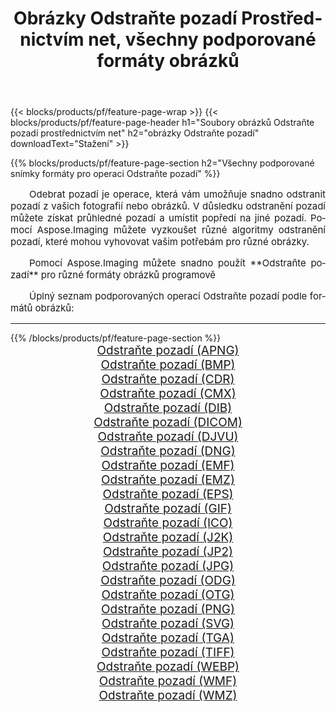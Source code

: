 ﻿---
title: Obrázky Odstraňte pozadí Prostřednictvím net, všechny podporované formáty obrázků 
weight: 3920
url: /cs/net/remove-background 
lang: cs
langdirlevel: 2
locales: zh-hans,ja,it,ru,de,es,fr,nl,id,lt,pl,pt,vi,tr,ko,zh-hant,ar,hi,th,sv,cs,uk,he
description: Pomocí Aspose.Imaging můžete snadno Odstraňte pozadí obrázky přes net
---

{{< blocks/products/pf/feature-page-wrap >}}
{{< blocks/products/pf/feature-page-header h1="Soubory obrázků Odstraňte pozadí prostřednictvím net" h2="obrázky Odstraňte pozadí" downloadText="Stažení" >}}


{{% blocks/products/pf/feature-page-section  h2="Všechny podporované snímky formáty pro operaci Odstraňte pozadí" %}}
<p align="justify" style="text-indent:2em;font-size:15px;">
Odebrat pozadí je operace, která vám umožňuje snadno odstranit pozadí z vašich fotografií nebo obrázků. V důsledku odstranění pozadí můžete získat průhledné pozadí a umístit popředí na jiné pozadí. Pomocí Aspose.Imaging můžete vyzkoušet různé algoritmy odstranění pozadí, které mohou vyhovovat vašim potřebám pro různé obrázky.
</p>
<p align="justify" style="text-indent:2em;font-size:15px;">
Pomocí Aspose.Imaging můžete snadno použít **Odstraňte pozadí** pro různé formáty obrázků programově
</p>
<p align="justify" style="text-indent:2em;font-size:15px;">
Úplný seznam podporovaných operací Odstraňte pozadí podle formátů obrázků:
</p>
<hr/>
{{% /blocks/products/pf/feature-page-section %}}
<div class="container-fluid productfamilypage bg-gray">
    <div class="convertypes bg-gray agp-content section">
        <div class="container">
		<div class="row other-converters" style="gap: 10px;font-size: 19px;text-align:center;">
		    <div class='col-md-2 other-converter remove-lp remove-rp'><a href="/imaging/cs/net/remove-background/apng" style="padding:15px;">Odstraňte pozadí (APNG)</a></div><div class='col-md-2 other-converter remove-lp remove-rp'><a href="/imaging/cs/net/remove-background/bmp" style="padding:15px;">Odstraňte pozadí (BMP)</a></div><div class='col-md-2 other-converter remove-lp remove-rp'><a href="/imaging/cs/net/remove-background/cdr" style="padding:15px;">Odstraňte pozadí (CDR)</a></div><div class='col-md-2 other-converter remove-lp remove-rp'><a href="/imaging/cs/net/remove-background/cmx" style="padding:15px;">Odstraňte pozadí (CMX)</a></div><div class='col-md-2 other-converter remove-lp remove-rp'><a href="/imaging/cs/net/remove-background/dib" style="padding:15px;">Odstraňte pozadí (DIB)</a></div><div class='col-md-2 other-converter remove-lp remove-rp'><a href="/imaging/cs/net/remove-background/dicom" style="padding:15px;">Odstraňte pozadí (DICOM)</a></div><div class='col-md-2 other-converter remove-lp remove-rp'><a href="/imaging/cs/net/remove-background/djvu" style="padding:15px;">Odstraňte pozadí (DJVU)</a></div><div class='col-md-2 other-converter remove-lp remove-rp'><a href="/imaging/cs/net/remove-background/dng" style="padding:15px;">Odstraňte pozadí (DNG)</a></div><div class='col-md-2 other-converter remove-lp remove-rp'><a href="/imaging/cs/net/remove-background/emf" style="padding:15px;">Odstraňte pozadí (EMF)</a></div><div class='col-md-2 other-converter remove-lp remove-rp'><a href="/imaging/cs/net/remove-background/emz" style="padding:15px;">Odstraňte pozadí (EMZ)</a></div><div class='col-md-2 other-converter remove-lp remove-rp'><a href="/imaging/cs/net/remove-background/eps" style="padding:15px;">Odstraňte pozadí (EPS)</a></div><div class='col-md-2 other-converter remove-lp remove-rp'><a href="/imaging/cs/net/remove-background/gif" style="padding:15px;">Odstraňte pozadí (GIF)</a></div><div class='col-md-2 other-converter remove-lp remove-rp'><a href="/imaging/cs/net/remove-background/ico" style="padding:15px;">Odstraňte pozadí (ICO)</a></div><div class='col-md-2 other-converter remove-lp remove-rp'><a href="/imaging/cs/net/remove-background/j2k" style="padding:15px;">Odstraňte pozadí (J2K)</a></div><div class='col-md-2 other-converter remove-lp remove-rp'><a href="/imaging/cs/net/remove-background/jp2" style="padding:15px;">Odstraňte pozadí (JP2)</a></div><div class='col-md-2 other-converter remove-lp remove-rp'><a href="/imaging/cs/net/remove-background/jpg" style="padding:15px;">Odstraňte pozadí (JPG)</a></div><div class='col-md-2 other-converter remove-lp remove-rp'><a href="/imaging/cs/net/remove-background/odg" style="padding:15px;">Odstraňte pozadí (ODG)</a></div><div class='col-md-2 other-converter remove-lp remove-rp'><a href="/imaging/cs/net/remove-background/otg" style="padding:15px;">Odstraňte pozadí (OTG)</a></div><div class='col-md-2 other-converter remove-lp remove-rp'><a href="/imaging/cs/net/remove-background/png" style="padding:15px;">Odstraňte pozadí (PNG)</a></div><div class='col-md-2 other-converter remove-lp remove-rp'><a href="/imaging/cs/net/remove-background/svg" style="padding:15px;">Odstraňte pozadí (SVG)</a></div><div class='col-md-2 other-converter remove-lp remove-rp'><a href="/imaging/cs/net/remove-background/tga" style="padding:15px;">Odstraňte pozadí (TGA)</a></div><div class='col-md-2 other-converter remove-lp remove-rp'><a href="/imaging/cs/net/remove-background/tiff" style="padding:15px;">Odstraňte pozadí (TIFF)</a></div><div class='col-md-2 other-converter remove-lp remove-rp'><a href="/imaging/cs/net/remove-background/webp" style="padding:15px;">Odstraňte pozadí (WEBP)</a></div><div class='col-md-2 other-converter remove-lp remove-rp'><a href="/imaging/cs/net/remove-background/wmf" style="padding:15px;">Odstraňte pozadí (WMF)</a></div><div class='col-md-2 other-converter remove-lp remove-rp'><a href="/imaging/cs/net/remove-background/wmz" style="padding:15px;">Odstraňte pozadí (WMZ)</a></div>
                </div>
        </div>
    </div>
</div>
<br/>
